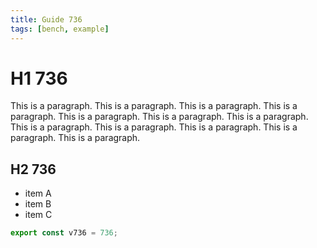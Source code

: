 ```yaml
---
title: Guide 736
tags: [bench, example]
---
```


# H1 736

This is a paragraph. This is a paragraph. This is a paragraph. This is a paragraph. This is a paragraph. This is a paragraph. This is a paragraph. This is a paragraph. This is a paragraph. This is a paragraph. This is a paragraph. This is a paragraph. 

## H2 736

- item A
- item B
- item C

```ts
export const v736 = 736;
```